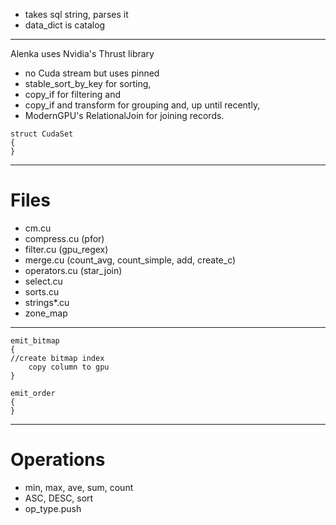 

* takes sql string, parses it
* data_dict is catalog

--------
Alenka uses Nvidia's Thrust library
* no Cuda stream but uses pinned
* stable_sort_by_key for sorting, 
* copy_if for filtering and 
* copy_if and transform for grouping and, up until recently, 
* ModernGPU's RelationalJoin for joining records.

```
struct CudaSet
{
}
```

--------
# Files
* cm.cu
* compress.cu (pfor)
* filter.cu (gpu_regex)
* merge.cu (count_avg, count_simple, add, create_c)
* operators.cu (star_join)
* select.cu 
* sorts.cu
* strings*.cu
* zone_map

-------------

```
emit_bitmap
{
//create bitmap index
    copy column to gpu
}

emit_order
{
}
```

---------------

# Operations
* min, max, ave, sum, count
* ASC, DESC, sort
* op_type.push


